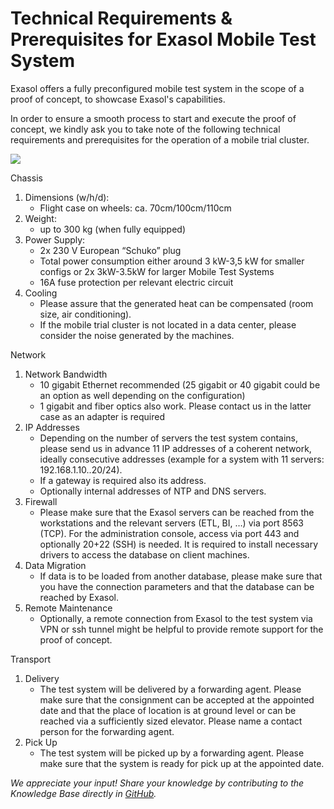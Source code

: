 # Technical Requirements &amp; Prerequisites for Exasol Mobile Test System 
Exasol offers a fully preconfigured mobile test system in the scope of a proof of concept, to showcase Exasol's capabilities.

In order to ensure a smooth process to start and execute the proof of concept, we kindly ask you to take note of the following technical requirements and prerequisites for the operation of a mobile trial cluster.

![](images/mctc_exasol.jpg)

Chassis

1. Dimensions (w/h/d):
	* Flight case on wheels: ca. 70cm/100cm/110cm
2. Weight:
	* up to 300 kg (when fully equipped)
3. Power Supply:
	* 2x 230 V European “Schuko” plug
	* Total power consumption either around 3 kW-3,5 kW for smaller configs or 2x 3kW-3.5kW for larger Mobile Test Systems
	* 16A fuse protection per relevant electric circuit
4. Cooling
	* Please assure that the generated heat can be compensated (room size, air conditioning).
	* If the mobile trial cluster is not located in a data center, please consider the noise generated by the machines. 

Network

1. Network Bandwidth
	* 10 gigabit Ethernet recommended (25 gigabit or 40 gigabit could be an option as well depending on the configuration)
	* 1 gigabit and fiber optics also work. Please contact us in the latter case as an adapter is required
2. IP Addresses
	* Depending on the number of servers the test system contains, please send us in advance 11 IP addresses of a coherent network, ideally consecutive addresses (example for a system with 11 servers: 192.168.1.10..20/24).
	* If a gateway is required also its address.
	* Optionally internal addresses of NTP and DNS servers.
3. Firewall
	* Please make sure that the Exasol servers can be reached from the workstations and the relevant servers (ETL, BI, …) via port 8563 (TCP). For the administration console, access via port 443 and optionally 20+22 (SSH) is needed. It is required to install necessary drivers to access the database on client machines.
4. Data Migration
	* If data is to be loaded from another database, please make sure that you have the connection parameters and that the database can be reached by Exasol.
5. Remote Maintenance
	* Optionally, a remote connection from Exasol to the test system via VPN or ssh tunnel might be helpful to provide remote support for the proof of concept.

Transport

1. Delivery
	* The test system will be delivered by a forwarding agent. Please make sure that the consignment can be accepted at the appointed date and that the place of location is at ground level or can be reached via a sufficiently sized elevator. Please name a contact person for the forwarding agent.
2. Pick Up
	* The test system will be picked up by a forwarding agent. Please make sure that the system is ready for pick up at the appointed date.

*We appreciate your input! Share your knowledge by contributing to the Knowledge Base directly in [GitHub](https://github.com/exasol/public-knowledgebase).* 